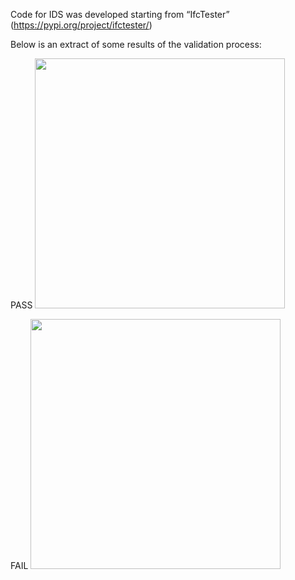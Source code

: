 Code for IDS was developed starting from “IfcTester” (https://pypi.org/project/ifctester/)

Below is an extract of some results of the validation process:

PASS
<img src="https://github.com/Cassa97/IFC-Cost-Item-Validation/assets/115898053/cc1b392e-ec9f-4a2f-a457-4fc155322457" width="400" >


FAIL
<img src="https://github.com/Cassa97/IFC-Cost-Item-Validation/assets/115898053/45fcdb5c-fff6-461d-8719-6744168bcf8b" width="400" >


